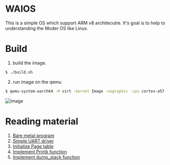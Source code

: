 # WAIOS
This is a simple OS which support ARM v8 architecutre. It's goal is to help to understanding the Moder OS like Linux.

# Build
1. build the image.
```bash
$ ./build.sh
```
2. run image on the qemu
```bash
$ qemu-system-aarch64 -M virt -kernel Image -nographic -cpu cortex-a57 -serial mon:stdio
```
![image](https://user-images.githubusercontent.com/13994399/201265788-eefc452e-6107-4ac4-bc5f-4d20efaded44.png)

# Reading material
1. [Bare metal program](https://www.bhral.com/post/practice-waios-%EC%A0%9C%EC%9E%91-1)
2. [Simple UART driver](https://www.bhral.com/post/practice-waios-%EC%A0%9C%EC%9E%91-2)
3. [Initialize Page table](https://www.bhral.com/post/practice-waios-%EC%A0%9C%EC%9E%91-3)
4. [Implement Printk function](https://www.bhral.com/post/practice-waios-%EC%A0%9C%EC%9E%91-4)
5. [Implement dump_stack function](https://www.bhral.com/post/waios-dump_stack-%ED%95%A8%EC%88%98-%EA%B5%AC%ED%98%84)
